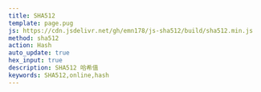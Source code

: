 ```yaml
---
title: SHA512
template: page.pug
js: https://cdn.jsdelivr.net/gh/emn178/js-sha512/build/sha512.min.js
method: sha512
action: Hash
auto_update: true
hex_input: true
description: SHA512 哈希值
keywords: SHA512,online,hash
---
```

